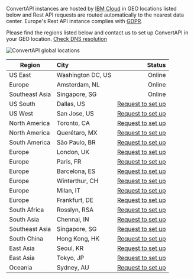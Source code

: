 ConvertAPI instances are hosted by [IBM Cloud](https://www.ibm.com/cloud) in GEO locations listed below and Rest API requests are routed automatically to the nearest data center. Europe's Rest API instance complies with [GDPR](https://www.convertapi.com/gdpr).

Please find the regions listed below and contact us to set up ConvertAPI in your GEO location. [Check DNS resolution](https://tools.keycdn.com/performance?url=https://v2.convertapi.com)



![ConvertAPI global locations](https://user-images.githubusercontent.com/51400244/89264898-ff1d2e00-d633-11ea-8e99-19ad950e2c58.png)


| Region      | City           | Status  |
| ------------- |:-------------| -----:|
|US East      | Washington DC, US| Online |
|Europe     | Amsterdam, NL      |   Online |
|Southeast Asia | Singapore, SG     |   Online |
|US South |     Dallas, US  |    [Request to set up](https://www.convertapi.com/support) |
|US West | San Jose, US     |    [Request to set up](https://www.convertapi.com/support) |
|North America | Toronto, CA      |   [Request to set up](https://www.convertapi.com/support) |
|North America| Querétaro, MX     |    [Request to set up](https://www.convertapi.com/support)|
|South America | São Paulo, BR      |    [Request to set up](https://www.convertapi.com/support)|
|Europe | London, UK      |    [Request to set up](https://www.convertapi.com/support) |
|Europe | Paris, FR     |    [Request to set up](https://www.convertapi.com/support) |
|Europe | Barcelona, ES      |    [Request to set up](https://www.convertapi.com/support) |
|Europe |Winterthur, CH      |    [Request to set up](https://www.convertapi.com/support) |
|Europe | 	Milan, IT      |    [Request to set up](https://www.convertapi.com/support) |
|Europe | Frankfurt, DE      |    [Request to set up](https://www.convertapi.com/support) |
|South Africa | Rosslyn, RSA      |    [Request to set up](https://www.convertapi.com/support) |
|South Asia | Chennai, IN     |    [Request to set up](https://www.convertapi.com/support) |
|Southeast Asia | Singapore, SG     |    [Request to set up](https://www.convertapi.com/support) |
|South China | Hong Kong, HK      |   [Request to set up](https://www.convertapi.com/support) |
|East Asia| Seoul, KR      |    [Request to set up](https://www.convertapi.com/support) |
|East Asia| Tokyo, JP     |    [Request to set up](https://www.convertapi.com/support)|
|Oceania| Sydney, AU     |    [Request to set up](https://www.convertapi.com/support) |
